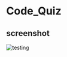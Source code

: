 # Code_Quiz



## screenshot
![testing](https://user-images.githubusercontent.com/103815185/186079106-c7e1c840-073a-4c1d-b9dc-fa5867f3aabb.jpg)
